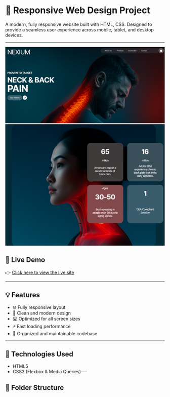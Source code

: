 # 📱 Responsive Web Design Project

A modern, fully responsive website built with HTML, CSS. Designed to provide a seamless user experience across mobile, tablet, and desktop devices.

---

<div align="center">
<img src="assets/img/Screenshot 2025-05-25 221524.png" alt="Project Screenshot" width="700"/>
</div>
<div align="center">
<img src="assets/img/Screenshot 2025-05-25 222242.png" alt="Project Screenshot" width="700"/>
</div>



## 🔗 Live Demo

👉 [Click here to view the live site](https://setarehomadian80.github.io/web24-firstResponsiveprojectt/)

---

## 💡 Features

- 🌐 Fully responsive layout
- 🎨 Clean and modern design
- 💻 Optimized for all screen sizes
- ⚡ Fast loading performance
- 🔧 Organized and maintainable codebase

---

## 📁 Technologies Used

- HTML5
- CSS3 (Flexbox & Media Queries)---

## 🧩 Folder Structure
